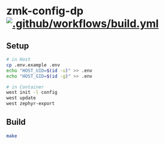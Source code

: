 # zmk-config-dp [![.github/workflows/build.yml](https://github.com/howyi/zmk-config-dp/actions/workflows/build.yml/badge.svg)](https://github.com/howyi/zmk-config-dp/actions/workflows/build.yml)

## Setup

```bash
# in Host
cp .env.example .env
echo "HOST_UID=$(id -u)" >> .env
echo "HOST_GID=$(id -g)" >> .env
```

```bash
# in Container
west init -l config
west update
west zephyr-export
```

## Build

```bash
make
```
